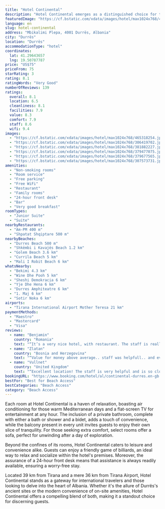 ```yaml
---
title: "Hotel Continental"
description: "Hotel Continental emerges as a distinguished choice for travelers seeking comfort and convenience in Durrës."
featuredImage: "https://cf.bstatic.com/xdata/images/hotel/max1024x768/465318254.jpg?k=a0f65c3b575b1e3a7e012cebcc25aa6565577ddb8e214154627c557fe2b97038&o=&hp=1"
language: en
slug: hotel-continental
address: "Mbikalimi Plepa, 4001 Durrës, Albania"
city: "Durrës"
location: "Durrës"
accommodationType: "hotel"
coordinates:
  lat: 41.29643657
  lng: 19.50787787
price: "US$75"
priceFrom: 75
starRating: 3
rating: 8.1
ratingWords: "Very Good"
numberOfReviews: 139
ratings:
  overall: 8.1
  location: 6.5
  cleanliness: 8.1
  facilities: 7.9
  value: 8.3
  comfort: 7.9
  staff: 8.6
  wifi: 9.4
images:
  - "https://cf.bstatic.com/xdata/images/hotel/max1024x768/465318254.jpg?k=a0f65c3b575b1e3a7e012cebcc25aa6565577ddb8e214154627c557fe2b97038&o=&hp=1"
  - "https://cf.bstatic.com/xdata/images/hotel/max1024x768/306419702.jpg?k=6151b42b834a39ef2fd8817c1b0c7bcf574c6f3b2699a477e3c9ecbb97a0869a&o=&hp=1"
  - "https://cf.bstatic.com/xdata/images/hotel/max1024x768/381882227.jpg?k=3ff40af0dffcc98874c39f31814c5062f7ff6656705972826e16ce1671e0d6ed&o=&hp=1"
  - "https://cf.bstatic.com/xdata/images/hotel/max1024x768/379477075.jpg?k=f634fabc0af0a95ce7987d3cb233ac039eaffe3e3e1a5f196b4c5721aa91e1b4&o=&hp=1"
  - "https://cf.bstatic.com/xdata/images/hotel/max1024x768/379677565.jpg?k=b4684f5ed78da98f0d6ef52dfb8956588da42a1c44ccfc9836b32e556ee4ac34&o=&hp=1"
  - "https://cf.bstatic.com/xdata/images/hotel/max1024x768/307573731.jpg?k=fd01200288bfa97a5e8e52acd163321c807d67407bbd157eb40ef2cea7a91987&o=&hp=1"
amenities:
  - "Non-smoking rooms"
  - "Room service"
  - "Free parking"
  - "Free WiFi"
  - "Restaurant"
  - "Family rooms"
  - "24-hour front desk"
  - "Bar"
  - "Very good breakfast"
roomTypes:
  - "Junior Suite"
  - "Suite"
nearbyRestaurants:
  - "Am-PM 400 m"
  - "Shpatat Shqiptare 500 m"
nearbyBeaches:
  - "Durres Beach 500 m"
  - "Shkëmbi i Kavajës Beach 1.2 km"
  - "Golem Beach 3.6 km"
  - "Currila Beach 5 km"
  - "Mali I Robit Beach 6 km"
whatsNearby:
  - "Bekimi 4.3 km"
  - "Wine Dhe Pooh 5 km"
  - "Sheshi Demokracia 6 km"
  - "Yje Dhe Hena 6 km"
  - "Durres Amphiteatre 6 km"
  - "1. Maj 6 km"
  - "Sotir Noka 6 km"
airports:
  - "Tirana International Airport Mother Teresa 21 km"
paymentMethods:
  - "Maestro"
  - "Mastercard"
  - "Visa"
reviews:
  - name: "Benjamin"
    country: "Romania"
    text: "“It’s a very nice hotel, with restaurant. The staff is really friendly and very helpful.”"
  - name: "Zlatan"
    country: "Bosnia and Herzegovina"
    text: "“Value for money above average.. staff was helpfull.. and everything was ok but conection with city durres.”"
  - name: "Vullnet"
    country: "United Kingdom"
    text: "“Excellent location! The staff is very helpful and is so close to the beach . Breakfast is amazing. You should try. Is the best! Thank you Antela!”"
bookingURL: "https://www.booking.com/hotel/al/continental-durres.en-gb.html?aid=8035640"
bestFor: "Best for Beach Access"
bestCategories: "Beach Access"
category: "Beach Access"
---
```


Each room at Hotel Continental is a haven of relaxation, boasting air conditioning for those warm Mediterranean days and a flat-screen TV for entertainment at any hour. The inclusion of a private bathroom, complete with either a bath or shower and a bidet, adds a touch of convenience, while the balcony present in every unit invites guests to enjoy their own slice of tranquility. For those seeking extra comfort, select rooms offer a sofa, perfect for unwinding after a day of exploration.

Beyond the confines of its rooms, Hotel Continental caters to leisure and convenience alike. Guests can enjoy a friendly game of billiards, an ideal way to relax and socialize within the hotel's premises. Moreover, the assurance of a 24-hour front desk means that assistance is always readily available, ensuring a worry-free stay.

Located 39 km from Tirana and a mere 36 km from Tirana Airport, Hotel Continental stands as a gateway for international travelers and those looking to delve into the heart of Albania. Whether it's the allure of Durrës's ancient sites or the modern convenience of on-site amenities, Hotel Continental offers a compelling blend of both, making it a standout choice for discerning guests.